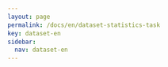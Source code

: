 ```yaml
---
layout: page
permalink: /docs/en/dataset-statistics-task
key: dataset-en
sidebar:
  nav: dataset-en
---
```



<head>
    <style>
        .container {
            display: flex;
            justify-content: space-between; Creates space around items
        }

        .image-with-caption {
            width: 100%;
            margin: auto;
        }

        .image-with-caption img {
            width: 100%;
            height: auto;
        }

        .image-with-caption figcaption {
            text-align: center;
            font-size: 1em;
        }
    </style>
</head>


## Data Statistics of BANZ-FS


<figure class="image-with-caption">
    <img src="../assets/images/stat_fig.png">
    <figcaption>(a) Distribution of the number of fingerspelling (FS) segments per clip. (b) Distribution of FS clip durations. (c) Distribution of signer demographics categorized by Auslan proficiency and gender. (d) Character frequency distribution across all FS clips.</figcaption>
</figure>
<br>

We present key statistics of BANZ-FS to highlight the diversity and complexity of the dataset.
BANZ-FS consists of over 35,000 annotated video segments sourced from news broadcasts, lab recordings, and online videos, covering 116 unique signers. The dataset is split into training, development, and test sets to facilitate fair evaluation of fingerspelling-related tasks.
We segment each video by applying a 10-second sliding window around any detected FS segment.
As a result, each detection clip may contain multiple FS instances.
As shown in Figure 3, most clips contain only 1–2 FS segments and last less than 1.5 seconds, indicating that FS is often embedded briefly within continuous signing.
Furthermore, the signer population includes a balanced mix of Auslan experts, deaf individuals, and volunteers, offering a wide range of signing styles and linguistic competence.
The FS character distribution reveals a long-tail pattern: common letters such as A, E, and N appear frequently, while rare characters (e.g., numerals and less frequent letters) occur sparsely.
This imbalance poses additional challenges for generalization and open-vocabulary recognition, especially in low-resource conditions.

<br>
<figure class="image-with-caption">
    <img src="../assets/images/stat_table_FS.png">
    <figcaption>Key statistics of the BANZ-FS dataset across three data sources: ABC News with Auslan, Lab Capture, and YouTube. OOFS (out-of-training FS strings) are FS sequences that never appear in the training set, while FS Singletons occur only once in training.</figcaption>
</figure>
<br>

In addition, we report the number of out-of-training FS strings (OOFS) and FS singletons in Table, which quantify the presence of unseen or rare FS sequences and further reflect the open-set nature of the task.


